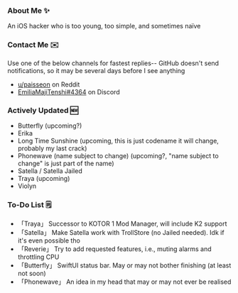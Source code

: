 ### About Me ✨
An iOS hacker who is too young, too simple, and sometimes naïve

### Contact Me ✉️
Use one of the below channels for fastest replies-- GitHub doesn't send notifications, so it may be several days before I see anything

- [u/paisseon](https://reddit.com/u/paisseon) on Reddit
- [EmiliaMajiTenshi#4364](https://discord.gg/VM2ZVWqxsj) on Discord

### Actively Updated 🆕
- Butterfly (upcoming?)
- Erika
- Long Time Sunshine (upcoming, this is just codename it will change, probably my last crack)
- Phonewave (name subject to change) (upcoming?, "name subject to change" is just part of the name)
- Satella / Satella Jailed
- Traya (upcoming)
- Violyn

### To-Do List 🗒
- 「Traya」     Successor to KOTOR 1 Mod Manager, will include K2 support
- 「Satella」   Make Satella work with TrollStore (no Jailed needed). Idk if it's even possible tho
- 「Reverie」   Try to add requested features, i.e., muting alarms and throttling CPU
- 「Butterfly」 SwiftUI status bar. May or may not bother finishing (at least not soon)
- 「Phonewave」 An idea in my head that may or may not ever be realised
